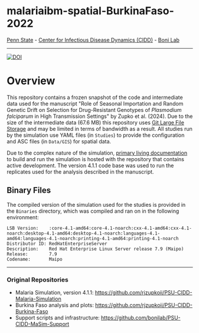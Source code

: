 # malariaibm-spatial-BurkinaFaso-2022

[Penn State](https://www.psu.edu/) - [Center for Infectious Disease Dynamics (CIDD)](https://www.huck.psu.edu/institutes-and-centers/center-for-infectious-disease-dynamics) - [Boni Lab](http://mol.ax/)

---

[![DOI](https://zenodo.org/badge/528557806.svg)](https://zenodo.org/doi/10.5281/zenodo.10593955)

# Overview

This repository contains a frozen snapshot of the code and intermediate data used for the manuscript "Role of Seasonal Importation and Random Genetic Drift on Selection for Drug-Resistant Genotypes of *Plasmodium falciparum* in High Transmission Settings" by Zupko et al. (2024). Due to the size of the intermediate data (67.6 MB) this repository uses [Git Large File Storage](https://git-lfs.github.com/) and may be limited in terms of bandwidth as a result.  All studies run by the simulation use YAML files (in `Studies`) to provide the configuration and ASC files (in `Data/GIS`) for spatial data. 

Due to the complex nature of the simulation, [primary living documentation](https://github.com/rjzupkoii/PSU-CIDD-Malaria-Simulation) to build and run the simulation is hosted with the repository that contains active development. The version 4.1.1 code base was used to run the replicates used for the analysis described in the manuscript. 

## Binary Files

The compiled version of the simulation used for the studies is provided in the `Binaries` directory, which was  compiled and ran on in the following environment:

```
LSB Version:    :core-4.1-amd64:core-4.1-noarch:cxx-4.1-amd64:cxx-4.1-noarch:desktop-4.1-amd64:desktop-4.1-noarch:languages-4.1-amd64:languages-4.1-noarch:printing-4.1-amd64:printing-4.1-noarch
Distributor ID: RedHatEnterpriseServer
Description:    Red Hat Enterprise Linux Server release 7.9 (Maipo)
Release:        7.9
Codename:       Maipo
```

---

### Original Repositories
- Malaria Simulation, version 4.1.1: https://github.com/rjzupkoii/PSU-CIDD-Malaria-Simulation
- Burkina Faso analysis and plots: https://github.com/rjzupkoii/PSU-CIDD-Burkina-Faso
- Support scripts and infrastructure: https://github.com/bonilab/PSU-CIDD-MaSim-Support
